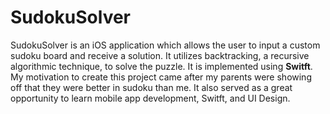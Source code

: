# SudokuSolver

SudokuSolver is an iOS application which allows the user to input a custom sudoku board and receive a solution. It utilizes backtracking, a recursive algorithmic technique, to solve the puzzle. It is implemented using **Switft**. My motivation to create this project came after my parents were showing off that they were better in sudoku than me. It also served as a great opportunity to learn mobile app development, Switft, and UI Design. 

